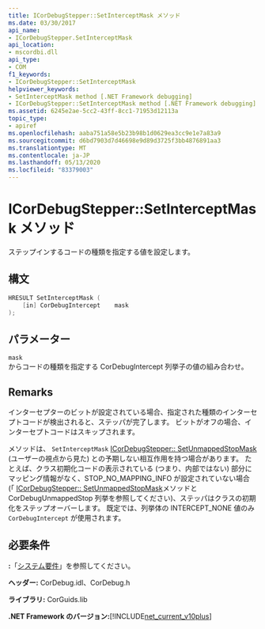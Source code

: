 ```yaml
---
title: ICorDebugStepper::SetInterceptMask メソッド
ms.date: 03/30/2017
api_name:
- ICorDebugStepper.SetInterceptMask
api_location:
- mscordbi.dll
api_type:
- COM
f1_keywords:
- ICorDebugStepper::SetInterceptMask
helpviewer_keywords:
- SetInterceptMask method [.NET Framework debugging]
- ICorDebugStepper::SetInterceptMask method [.NET Framework debugging]
ms.assetid: 6245e2ae-5cc2-43ff-8cc1-71953d12113a
topic_type:
- apiref
ms.openlocfilehash: aaba751a58e5b23b98b1d0629ea3cc9e1e7a83a9
ms.sourcegitcommit: d6bd7903d7d46698e9d89d3725f3bb4876891aa3
ms.translationtype: MT
ms.contentlocale: ja-JP
ms.lasthandoff: 05/13/2020
ms.locfileid: "83379003"
---
```

# <a name="icordebugsteppersetinterceptmask-method"></a>ICorDebugStepper::SetInterceptMask メソッド
ステップインするコードの種類を指定する値を設定します。  
  
## <a name="syntax"></a>構文  
  
```cpp  
HRESULT SetInterceptMask (  
    [in] CorDebugIntercept    mask  
);  
```  
  
## <a name="parameters"></a>パラメーター  
 `mask`  
 からコードの種類を指定する CorDebugIntercept 列挙子の値の組み合わせ。  
  
## <a name="remarks"></a>Remarks  
 インターセプターのビットが設定されている場合、指定された種類のインターセプトコードが検出されると、ステッパが完了します。 ビットがオフの場合、インターセプトコードはスキップされます。  
  
 メソッドは、 `SetInterceptMask` [ICorDebugStepper:: SetUnmappedStopMask](icordebugstepper-setunmappedstopmask-method.md) (ユーザーの視点から見た) との予期しない相互作用を持つ場合があります。 たとえば、クラス初期化コードの表示されている (つまり、内部ではない) 部分にマッピング情報がなく、STOP_NO_MAPPING_INFO が設定されていない場合 (「 [ICorDebugStepper:: SetUnmappedStopMask](icordebugstepper-setunmappedstopmask-method.md)メソッドと CorDebugUnmappedStop 列挙を参照してください)、ステッパはクラスの初期化をステップオーバーします。 既定では、列挙体の INTERCEPT_NONE 値のみ `CorDebugIntercept` が使用されます。  
  
## <a name="requirements"></a>必要条件  
 **:**「[システム要件](../../get-started/system-requirements.md)」を参照してください。  
  
 **ヘッダー:** CorDebug.idl、CorDebug.h  
  
 **ライブラリ:** CorGuids.lib  
  
 **.NET Framework のバージョン:**[!INCLUDE[net_current_v10plus](../../../../includes/net-current-v10plus-md.md)]
